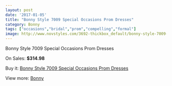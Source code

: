 ```yaml
---
layout: post
date: '2017-01-05'
title: "Bonny Style 7009 Special Occasions Prom Dresses"
category: Bonny
tags: ["occasions","bridal","prom","compelling","formal"]
image: http://www.novstyles.com/3692-thickbox_default/bonny-style-7009-special-occasions-prom-dresses.jpg
---
```

Bonny Style 7009 Special Occasions Prom Dresses

On Sales: **$314.98**
<a href="https://www.novstyles.com/en/bonny/2217-bonny-style-7009-special-occasions-prom-dresses.html"><amp-img layout="responsive" width="600" height="600" src="//www.novstyles.com/3692-thickbox_default/bonny-style-7009-special-occasions-prom-dresses.jpg" alt="Bonny Style 7009 Special Occasions Prom Dresses 0" /></a>

Buy it: [Bonny Style 7009 Special Occasions Prom Dresses](https://www.novstyles.com/en/bonny/2217-bonny-style-7009-special-occasions-prom-dresses.html "Bonny Style 7009 Special Occasions Prom Dresses")

View more: [Bonny](https://www.novstyles.com/en/11-bonny "Bonny")